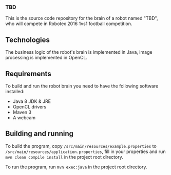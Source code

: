 ### TBD

This is the source code repository for the brain of a robot named "TBD", who will compete in Robotex 2016 1vs1 football 
competition.

## Technologies

The business logic of the robot's brain is implemented in Java, image processing is implemented in OpenCL.

## Requirements
 
To build and run the robot brain you need to have the following software installed:

* Java 8 JDK & JRE
* OpenCL drivers
* Maven 3
* A webcam

## Building and running

To build the program, copy ```/src/main/resources/example.properties``` to 
```/src/main/resources/application.properties```, fill in your properties and run ```mvn clean compile install``` 
in the project root directory.

To run the program, run ```mvn exec:java``` in the project root directory.